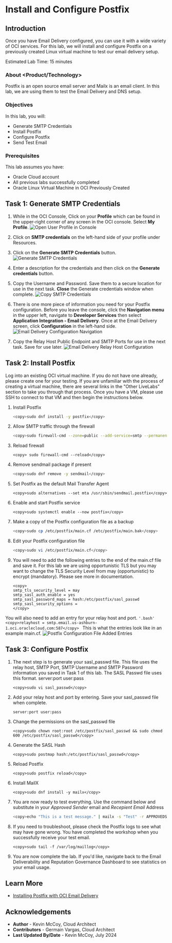 # Install and Configure Postfix

## Introduction

Once you have Email Delivery configured, you can use it with a wide variety of OCI services. For this lab, we will install and configure Postfix on a previously created Linux virtual machine to test our email delivery setup.

Estimated Lab Time: 15 minutes

### About <Product/Technology>
Postfix is an open source email server and Mailx is an email client. In this lab, we are using them to test the Email Delivery and DNS setup.

### Objectives

In this lab, you will:
* Generate SMTP Credentials
* Install Postfix
* Configure Postfix
* Send Test Email

### Prerequisites

This lab assumes you have:
* Oracle Cloud account
* All previous labs successfully completed
* Oracle Linux Virtual Machine in OCI Previously Created


## Task 1: Generate SMTP Credentials

1. While in the OCI Console, Click on your **Profile** which can be found in the upper-right corner of any screen in the OCI console. Select **My Profile**.
![Open User Profile in Console](images/picture1.png)

2. Click on **SMTP credentials** on the left-hand side of your profile under Resources.

3. Click on the **Generate SMTP Credentials** button.
![Generate SMTP Credentials](images/picture2.png)

4. Enter a description for the credentials and then click on the **Generate credentials** button.

5. Copy the Username and Password. Save them to a secure location for use in the next task. **Close** the Generate credentials window when complete.
![Copy SMTP Credentials](images/picture3.png)

6. There is one more piece of information you need for your Postfix configuration. Before you leave the console, click the **Navigation menu** in the upper left, navigate to **Developer Services** then select **Application Integration - Email Delivery**. Once at the Email Delivery screen, click **Configuration** in the left-hand side.
![Email Delivery Configuration Navigation](images/picture4.png)

6. Copy the Relay Host Public Endpoint and SMTP Ports for use in the next task. Save for use later.
![Email Delivery Relay Host Configuration](images/picture5.png)

## Task 2: Install Postfix
Log into an existing OCI virtual machine. If you do not have one already, please create one for your testing. If you are unfamiliar with the process of creating a virtual machine, there are several links in the "Other LiveLabs" section to take you through that process. Once you have a VM, please use SSH to connect to that VM and then begin the instructions below.
1. Install Postfix
    ```bash
    <copy>sudo dnf install -y postfix</copy>
    ```
2. Allow SMTP traffic through the firewall
    ```bash
    <copy>sudo firewall-cmd --zone=public --add-service=smtp --permanent</copy>
    ```
3. Reload firewall
    ```'.bash'
    <copy> sudo firewall-cmd --reload</copy>
    ```
4. Remove sendmail package if present
    ```bash
    <copy>sudo dnf remove -y sendmail</copy>
    ```
5. Set Postfix as the default Mail Transfer Agent
    ```'.sh'
    <copy>sudo alternatives --set mta /usr/sbin/sendmail.postfix</copy>
    ```
6. Enable and start Postfix service
    ```'.bash'
    <copy>sudo systemctl enable --now postfix</copy>
    ```
7. Make a copy of the Postfix configuration file as a backup
    ```bash
    <copy>sudo cp /etc/postfix/main.cf /etc/postfix/main.bak</copy>
    ```
8. Edit your Postfix configuration file
    ```bash
    <copy>sudo vi /etc/postfix/main.cf</copy>
    ```
9.  You will need to add the following entries to the end of the main.cf file and save it. For this lab we are using opportunistic TLS but you may want to change the TLS Security Level from may (opportunistic) to encrypt (mandatory). Please see more in documentation.
    ```'.bash'
    <copy>
    smtp_tls_security_level = may
    smtp_sasl_auth_enable = yes
    smtp_sasl_password_maps = hash:/etc/postfix/sasl_passwd
    smtp_sasl_security_options =
    </copy>
    ```
You will also need to add an entry for your relay host and port.
    ```'.bash'
    <copy>relayhost = smtp.email.us-ashburn-1.oci.oraclecloud.com:587</copy>
    ```
This is what the entries look like in an example main.cf.
![Postfix Configuration File Added Entries](images/picture6.png)

## Task 3: Configure Postfix
1. The next step is to generate your sasl_passwd file. This file uses the relay host, SMTP Port, SMTP Username and SMTP Password information you saved in Task 1 of this lab. The SASL Passwd file uses this format.
server:port user:pass
    ```'.bash'
    <copy>sudo vi sasl_passwd</copy>
    ```
2. Add your relay host and port by entering. Save your sasl_passwd file when complete.
    ```'.bash'
    server:port user:pass
    ```
3. Change the permissions on the sasl_passwd file
    ```'.bash'
    <copy>sudo chown root:root /etc/postfix/sasl_passwd && sudo chmod 600 /etc/postfix/sasl_passwd</copy>
    ```
4. Generate the SASL Hash
    ```'.bash'
    <copy>sudo postmap hash:/etc/postfix/sasl_passwd</copy>
    ```
5. Reload Postfix
    ```'.bash'
    <copy>sudo postfix reload</copy>
    ```
6. Install MailX
    ```'.bash'
    <copy>sudo dnf install -y mailx</copy>
    ```
7. You are now ready to test everything. Use the command below and substitute in your *Approved Sender* email and *Recepient Email* Address
    ```bash
    <copy>echo "This is a test message." | mailx -s "Test" -r APPROVEDSENDER@YOURDOMAIN.com RECEPIENTEMAIL@DOMAIN.com</copy>
    ```
8. If you need to troubleshoot, please check the Postfix logs to see what may have gone wrong. You have completed the workshop when you successfully receive your test email.
    ```'.bash'
    <copy>sudo tail -f /var/log/maillog</copy>
    ```
9. You are now complete the lab. If you'd like, navigate back to the Email Deliverability and Reputation Governance Dashboard to see statistics on your email usage.

## Learn More

* [Installing Postfix with OCI Email Delivery](https://docs.oracle.com/en-us/iaas/Content/Email/Reference/postfix.htm)

## Acknowledgements
* **Author** - Kevin McCoy, Cloud Architect
* **Contributors** -  Germain Vargas, Cloud Architect
* **Last Updated By/Date** - Kevin McCoy, July 2024
